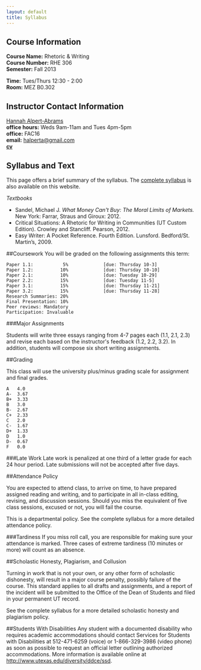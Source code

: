 ```yaml
---
layout: default
title: Syllabus
---
```


## Course Information

**Course Name:** Rhetoric & Writing  
**Course Number:** RHE 306  
**Semester:** Fall 2013  
  
**Time:** Tues/Thurs 12:30 - 2:00  
**Room:** MEZ B0.302  


## Instructor Contact Information
[Hannah Alpert-Abrams](http://www.halperta.com)  
**office hours:** Weds 9am-11am and Tues 4pm-5pm  
**office:** FAC16  
**email:** halperta@gmail.com  
**[cv](pdf/AlpertAbramsCV.pdf)** 

## Syllabus and Text

This page offers a brief summary of the syllabus. The [complete syllabus](pdf/RHE306syllabus2013.pdf) is also available on this website.

_Textbooks_

* Sandel, Michael J. *What Money Can't Buy: The Moral Limits of Markets.* New York: Farrar, Straus and Giroux: 2012.
* Critical Situations:  A Rhetoric for Writing in Communities (UT Custom Edition). Crowley and Stancliff. Pearson, 2012.
* Easy Writer:  A Pocket Reference. Fourth Edition.  Lunsford. Bedford/St. Martin’s, 2009.  

##Coursework
You will be graded on the following assignments this term:

	Paper 1.1:           5%             [due: Thursday 10-3]
	Paper 1.2:          10%             [due: Thursday 10-10]
	Paper 2.1:          10%             [due: Tuesday 10-29]
	Paper 2.2:          15%             [due: Tuesday 11-5]
	Paper 3.1:          15%             [due: Thursday 11-21]
	Paper 3.2:          15%             [due: Thursday 11-28]
	Research Summaries: 20%
	Final Presentation: 10%  
	Peer reviews: Mandatory
	Participation: Invaluable
	
###Major Assignments

Students will write three essays ranging from 4-7 pages each (1.1, 2.1, 2.3) and revise each based on the instructor's feedback (1.2, 2.2, 3.2). In addition, students will compose six short writing assignments.

##Grading

This class will use the university plus/minus grading scale for assignment and final grades. 

	A 	4.0  
	A- 	3.67  
	B+ 	3.33  
	B 	3.0  
	B- 	2.67  
	C+ 	2.33  
	C 	2.0  
	C- 	1.67  
	D+ 	1.33  
	D 	1.0  
	D- 	0.67  
	F 	0.0  

###Late Work
Late work is penalized at one third of a letter grade for each 24 hour period. Late submissions will not be accepted after five days.

##Attendance Policy

You are expected to attend class, to arrive on time, to have prepared assigned reading and writing, and to participate in all in-class editing, revising, and discussion sessions. Should you miss the equivalent of five class sessions, excused or not, you will fail the course. 

This is a departmental policy. See the complete syllabus for a more detailed attendance policy.

###Tardiness
If you miss roll call, you are responsible for making sure your attendance is marked. Three cases of extreme tardiness (10 minutes or more) will count as an absence.

##Scholastic Honesty, Plagiarism, and Collusion

Turning in work that is not your own, or any other form of scholastic dishonesty, will result in a major course penalty, possibly failure of the course. This standard applies to all drafts and assignments, and a report of the incident will be submitted to the Office of the Dean of Students and filed in your permanent UT record.

See the complete syllabus for a more detailed scholastic honesty and plagiarism policy.

##Students With Disabilities
Any student with a documented disability who requires academic accommodations should contact Services for Students with Disabilities at 512-471-6259 (voice) or 1-866-329-3986 (video phone) as soon as possible to request an official letter outlining authorized accommodations. More information is available online at http://www.utexas.edu/diversity/ddce/ssd.































